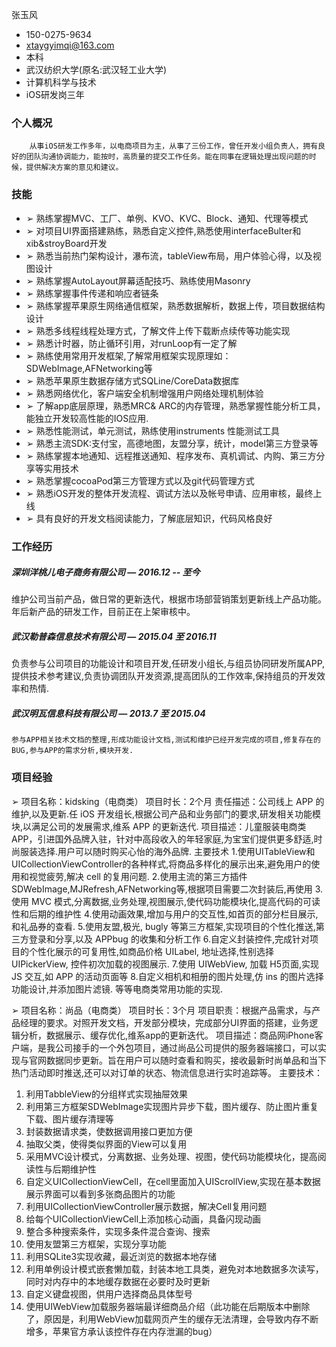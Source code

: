 张玉风

* 150-0275-9634
* xtaygyimqi@163.com
* 本科
* 武汉纺织大学(原名:武汉轻工业大学)
* 计算机科学与技术
* iOS研发岗三年
### 个人概况
        从事iOS研发工作多年，以电商项目为主，从事了三份工作，曾任开发小组负责人，拥有良好的团队沟通协调能力，能按时，高质量的提交工作任务。能在同事在逻辑处理出现问题的时候，提供解决方案的意见和建议。

### 技能
* ➢	熟练掌握MVC、工厂、单例、KVO、KVC、Block、通知、代理等模式
* ➢	对项目UI界面搭建熟练，熟悉自定义控件,熟悉使用interfaceBulter和xib&stroyBoard开发
* ➢	熟悉当前热门架构设计，瀑布流，tableView布局，用户体验心得，以及视图设计
* ➢	熟练掌握AutoLayout屏幕适配技巧、熟练使用Masonry
* ➢	熟练掌握事件传递和响应者链条
* ➢	熟练掌握苹果原生网络通信框架，熟悉数据解析，数据上传，项目数据结构设计
* ➢	熟悉多线程线程处理方式，了解文件上传下载断点续传等功能实现
* ➢	熟悉计时器，防止循环引用，对runLoop有一定了解 
* ➢	熟练使用常用开发框架,了解常用框架实现原理如：SDWebImage,AFNetworking等
* ➢	熟悉苹果原生数据存储方式SQLine/CoreData数据库
* ➢	熟悉网络优化，客户端安全机制增强用户网络处理机制体验
* ➢	了解app底层原理，熟悉MRC& ARC的内存管理，熟悉掌握性能分析工具，能独立开发较高性能的IOS应用.
* ➢	熟悉性能测试，单元测试，熟练使用instruments 性能测试工具
* ➢	熟悉主流SDK:支付宝，高德地图，友盟分享，统计，model第三方登录等
* ➢	熟练掌握本地通知、远程推送通知、程序发布、真机调试、内购、第三方分享等实用技术
* ➢	熟悉掌握cocoaPod第三方管理方式以及git代码管理方式
* ➢	熟悉iOS开发的整体开发流程、调试方法以及帐号申请、应用审核，最终上线
* ➢	具有良好的开发文档阅读能力，了解底层知识，代码风格良好

### 工作经历

##### 深圳洋桃儿电子商务有限公司 — 2016.12 -- 至今
维护公司当前产品，做日常的更新迭代，根据市场部营销策划更新线上产品功能。年后新产品的研发工作，目前正在上架审核中。
##### 武汉勒普森信息技术有限公司 — 2015.04 至 2016.11
负责参与公司项目的功能设计和项目开发,任研发小组长,与组员协同研发所属APP,提供技术参考建议,负责协调团队开发资源,提高团队的工作效率,保持组员的开发效率和热情.
##### 武汉明瓦信息科技有限公司 — 2013.7 至  2015.04
	参与APP相关技术文档的整理,形成功能设计文档,测试和维护已经开发完成的项目,修复存在的BUG,参与APP的需求分析,模块开发.
### 项目经验
➢	项目名称：kidsking（电商类）                    项目时长：2个月
责任描述：公司线上 APP 的维护,以及更新.任 iOS 开发组长,根据公司产品和业务部门的要求,研发相关功能模块,以满足公司的发展需求,维系 APP 的更新迭代.
项目描述：儿童服装电商类APP，引进国外品牌入驻，针对中高段收入的年轻家庭,为宝宝们提供更多舒适,时尚服装选择.用户可以随时购买心怡的海外品牌.
主要技术
1.使用UITableView和 UICollectionViewController的各种样式,将商品多样化的展示出来,避免用户的使用和视觉疲劳,解决 cell 的复用问题.
        2.使用主流的第三方插件SDWebImage,MJRefresh,AFNetworking等,根据项目需要二次封装后,再使用
        3.使用 MVC 模式,分离数据,业务处理,视图展示,使代码功能模块化,提高代码的可读性和后期的维护性
       4.使用动画效果,增加与用户的交互性,如首页的部分栏目展示,和礼品券的查看.
       5.使用友盟,极光, bugly 等第三方框架,实现项目的个性化推送,第三方登录和分享,以及 APPbug 的收集和分析工作
         6.自定义封装控件,完成针对项目的个性化展示的可复用性,如商品价格 UILabel, 地址选择,性别选择UIPickerView, 控件初次加载的视图展示.
         7.使用 UIWebView, 加载 H5页面,实现 JS 交互,如 APP 的活动页面等
         8.自定义相机和相册的图片处理,仿 ins 的图片选择功能设计,并添加图片滤镜.
等等电商类常用功能的实现.


➢	项目名称：尚品（电商类）  	 项目时长：3个月 
项目职责：根据产品需求，与产品经理的要求。对照开发文档，开发部分模块，完成部分UI界面的搭建，业务逻辑分析，数据展示、缓存优化,维系app的更新迭代。
项目描述：商品网iPhone客户端，是我公司接手的一个外包项目，通过尚品公司提供的服务器端接口，可以实现与官网数据同步更新。旨在用户可以随时查看和购买，接收最新时尚单品和当下热门活动即时推送,还可以对订单的状态、物流信息进行实时追踪等。
主要技术：
1.	利用TabbleView的分组样式实现抽屉效果
2.	利用第三方框架SDWebImage实现图片异步下载，图片缓存、防止图片重复下载、图片缓存清理等
3.	封装数据请求类，使数据调用接口更加方便
4.	抽取父类，使得类似界面的View可以复用
5.	采用MVC设计模式，分离数据、业务处理、视图，使代码功能模块化，提高阅读性与后期维护性
6.	自定义UICollectionViewCell，在cell里面加入UIScrollView,实现在基本数据展示界面可以看到多张商品图片的功能
7.	利用UICollectionViewController展示数据，解决Cell复用问题
8.	给每个UICollectionViewCell上添加核心动画，具备闪现动画
9.	整合多种搜索条件，实现多条件混合查询、搜索
10.	使用友盟第三方框架，实现分享功能
11.	利用SQLite3实现收藏，最近浏览的数据本地存储
12.	利用单例设计模式嵌套懒加载，封装本地工具类，避免对本地数据多次读写，同时对内存中的本地缓存数据在必要时及时更新
13.	自定义键盘视图，供用户选择商品具体型号
14.	使用UIWebView加载服务器端最详细商品介绍（此功能在后期版本中删除了，原因是，利用WebView加载网页产生的缓存无法清理，会导致内存不断增多，苹果官方承认该控件存在内存泄漏的bug）
		
